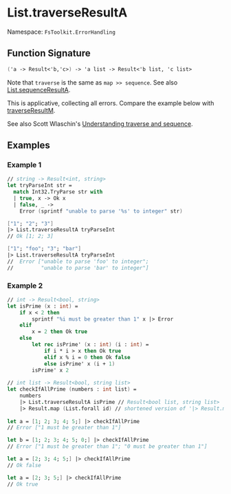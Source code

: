# List.traverseResultA

Namespace: `FsToolkit.ErrorHandling`

## Function Signature

```fsharp
('a -> Result<'b,'c>) -> 'a list -> Result<'b list, 'c list>
```

Note that `traverse` is the same as `map >> sequence`. See also [List.sequenceResultA](sequenceResultA.md).

This is applicative, collecting all errors. Compare the example below with [traverseResultM](traverseResultM.md).

See also Scott Wlaschin's [Understanding traverse and sequence](https://fsharpforfunandprofit.com/posts/elevated-world-4/).

## Examples

### Example 1

```fsharp
// string -> Result<int, string>
let tryParseInt str =
  match Int32.TryParse str with
  | true, x -> Ok x
  | false, _ -> 
    Error (sprintf "unable to parse '%s' to integer" str)

["1"; "2"; "3"]
|> List.traverseResultA tryParseInt
// Ok [1; 2; 3]

["1"; "foo"; "3"; "bar"]
|> List.traverseResultA tryParseInt
//  Error ["unable to parse 'foo' to integer";
//         "unable to parse 'bar' to integer"]
```

### Example 2

```fsharp
// int -> Result<bool, string>
let isPrime (x : int) =
    if x < 2 then 
        sprintf "%i must be greater than 1" x |> Error
    elif 
        x = 2 then Ok true
    else
        let rec isPrime' (x : int) (i : int) =
            if i * i > x then Ok true
            elif x % i = 0 then Ok false
            else isPrime' x (i + 1)
        isPrime' x 2
  
// int list -> Result<bool, string list>      
let checkIfAllPrime (numbers : int list) =
    numbers
    |> List.traverseResultA isPrime // Result<bool list, string list>
    |> Result.map (List.forall id) // shortened version of '|> Result.map (fun boolList -> boolList |> List.map (fun x -> x = true))'
    
let a = [1; 2; 3; 4; 5;] |> checkIfAllPrime
// Error ["1 must be greater than 1"]

let b = [1; 2; 3; 4; 5; 0;] |> checkIfAllPrime
// Error ["1 must be greater than 1"; "0 must be greater than 1"]

let a = [2; 3; 4; 5;] |> checkIfAllPrime
// Ok false

let a = [2; 3; 5;] |> checkIfAllPrime
// Ok true
```
